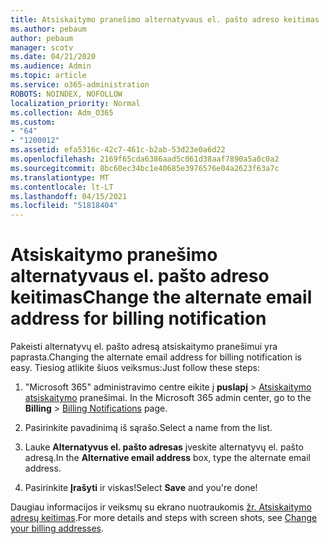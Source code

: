 ```yaml
---
title: Atsiskaitymo pranešimo alternatyvaus el. pašto adreso keitimas
ms.author: pebaum
author: pebaum
manager: scotv
ms.date: 04/21/2020
ms.audience: Admin
ms.topic: article
ms.service: o365-administration
ROBOTS: NOINDEX, NOFOLLOW
localization_priority: Normal
ms.collection: Adm_O365
ms.custom:
- "64"
- "1200012"
ms.assetid: efa5316c-42c7-461c-b2ab-53d23e0a6d22
ms.openlocfilehash: 2169f65cda6386aad5c061d38aaf7890a5a0c0a2
ms.sourcegitcommit: 8bc60ec34bc1e40685e3976576e04a2623f63a7c
ms.translationtype: MT
ms.contentlocale: lt-LT
ms.lasthandoff: 04/15/2021
ms.locfileid: "51818404"
---
```

# <a name="change-the-alternate-email-address-for-billing-notification"></a><span data-ttu-id="fcefe-102">Atsiskaitymo pranešimo alternatyvaus el. pašto adreso keitimas</span><span class="sxs-lookup"><span data-stu-id="fcefe-102">Change the alternate email address for billing notification</span></span>

<span data-ttu-id="fcefe-103">Pakeisti alternatyvų el. pašto adresą atsiskaitymo pranešimui yra paprasta.</span><span class="sxs-lookup"><span data-stu-id="fcefe-103">Changing the alternate email address for billing notification is easy.</span></span> <span data-ttu-id="fcefe-104">Tiesiog atlikite šiuos veiksmus:</span><span class="sxs-lookup"><span data-stu-id="fcefe-104">Just follow these steps:</span></span>
  
1. <span data-ttu-id="fcefe-105">"Microsoft 365" administravimo centre eikite į **puslapį** \> [Atsiskaitymo atsiskaitymo](https://go.microsoft.com/fwlink/p/?linkid=853212) pranešimai.  </span><span class="sxs-lookup"><span data-stu-id="fcefe-105">In the Microsoft 365 admin center, go to the **Billing** \>  [Billing Notifications](https://go.microsoft.com/fwlink/p/?linkid=853212) page.</span></span>

2. <span data-ttu-id="fcefe-106">Pasirinkite pavadinimą iš sąrašo.</span><span class="sxs-lookup"><span data-stu-id="fcefe-106">Select a name from the list.</span></span>

3. <span data-ttu-id="fcefe-107">Lauke **Alternatyvus el. pašto adresas** įveskite alternatyvų el. pašto adresą.</span><span class="sxs-lookup"><span data-stu-id="fcefe-107">In the **Alternative email address** box, type the alternate email address.</span></span>

4. <span data-ttu-id="fcefe-108">Pasirinkite **Įrašyti** ir viskas!</span><span class="sxs-lookup"><span data-stu-id="fcefe-108">Select **Save** and you're done!</span></span>

<span data-ttu-id="fcefe-109">Daugiau informacijos ir veiksmų su ekrano nuotraukomis [žr. Atsiskaitymo adresų keitimas](https://docs.microsoft.com/microsoft-365/commerce/billing-and-payments/change-your-billing-addresses).</span><span class="sxs-lookup"><span data-stu-id="fcefe-109">For more details and steps with screen shots, see [Change your billing addresses](https://docs.microsoft.com/microsoft-365/commerce/billing-and-payments/change-your-billing-addresses).</span></span>
  
